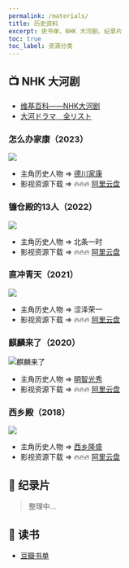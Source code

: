```yaml
---
permalink: /materials/
title: 历史资料
excerpt: 史书单、NHK 大河剧、纪录片
toc: true
toc_label: 资源分类
---
```


## 📺 NHK 大河剧

* [维基百科——NHK大河剧](https://zh.wikipedia.org/wiki/NHK%E5%A4%A7%E6%B2%B3%E5%8A%87)
* [大河ドラマ　全リスト](https://www2.nhk.or.jp/archives/articles/?id=C0010851)

### 怎么办家康（2023）

![](https://www.nhk.jp/static/assets/images/tvseries/ts/Y785R84XK5/Y785R84XK5-eyecatch_8ba3b98444a1ec2f243606e5c378e95b.jpg)

- 主角历史人物 => [德川家康](/figures/de-chuan-jia-kang/) 
- 影视资源下载 => 🔥🔥🔥 [阿里云盘](https://www.aliyundrive.com/s/hMhrxUtDtqm)

### 镰仓殿的13人（2022）

![](https://tk.ismcdn.jp/mwimgs/d/3/1200w/img_d304a109da27d4b7aa14029dab13ef34131592.jpg)

- 主角历史人物 => 北条一时
- 影视资源下载 => 🔥🔥🔥 [阿里云盘](https://www.aliyundrive.com/s/hMhrxUtDtqm)


### 直冲青天（2021）

![](https://www.komei.or.jp/km/toyose/files/2021/02/6FB0702D-DF9E-4B39-9C0C-0669814A083C.jpeg)

- 主角历史人物 => 涩泽荣一
- 影视资源下载 => 🔥🔥🔥 [阿里云盘](https://www.aliyundrive.com/s/hMhrxUtDtqm)

### 麒麟来了（2020）

![麒麟来了](https://www.nhk-ep.com/simages/LP_chara/kirin_01.jpg)

- 主角历史人物 => [明智光秀](/figures/ming-zhi-guang-xiu/)
- 影视资源下载 => 🔥🔥🔥 [阿里云盘](https://www.aliyundrive.com/s/hMhrxUtDtqm)

### 西乡殿（2018）

![](https://imgc.nxtv.jp/img/info/titspot/00032/SID0032903_fwxga.png?output-quality=60&output-format=webp)

- 主角历史人物 => [西乡隆盛](/figures/xi-xiang-long-sheng/)
- 影视资源下载 => 🔥🔥🔥 [阿里云盘](https://www.aliyundrive.com/s/hMhrxUtDtqm)

## 📜 纪录片

> 整理中...

## 📖 读书 

* [豆瓣书单](https://www.douban.com/doulist/153778360/)
